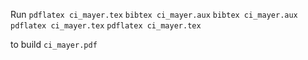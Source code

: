 Run 
`pdflatex ci_mayer.tex`
`bibtex ci_mayer.aux`
`bibtex ci_mayer.aux`
`pdflatex ci_mayer.tex`
`pdflatex ci_mayer.tex`

to build `ci_mayer.pdf`
